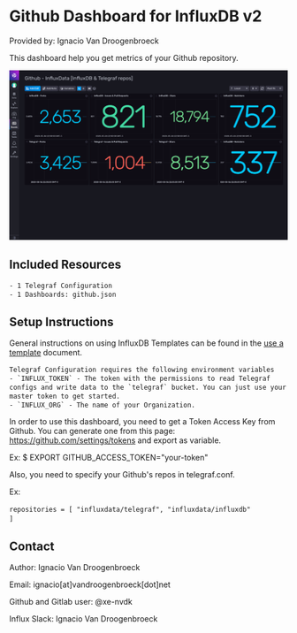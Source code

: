 # Github Dashboard for InfluxDB v2

Provided by: Ignacio Van Droogenbroeck

This dashboard help you get metrics of your Github repository. 

![Dashboard Screenshot](screenshot.png)

## Included Resources

    - 1 Telegraf Configuration
    - 1 Dashboards: github.json

## Setup Instructions

General instructions on using InfluxDB Templates can be found in the [use a template](../docs/use_a_template.md) document.
    
    Telegraf Configuration requires the following environment variables
    - `INFLUX_TOKEN` - The token with the permissions to read Telegraf configs and write data to the `telegraf` bucket. You can just use your master token to get started.
    - `INFLUX_ORG` - The name of your Organization.

In order to use this dashboard, you need to get a Token Access Key from Github. You can generate one from this page: https://github.com/settings/tokens and export as variable.

Ex: $ EXPORT GITHUB_ACCESS_TOKEN="your-token"

Also, you need to specify your Github's repos in telegraf.conf.

Ex:

  <code>repositories = [
	  "influxdata/telegraf",
    "influxdata/influxdb"
  ]</code>

## Contact

Author: Ignacio Van Droogenbroeck

Email: ignacio[at]vandroogenbroeck[dot]net

Github and Gitlab user: @xe-nvdk 

Influx Slack: Ignacio Van Droogenbroeck